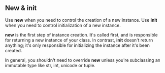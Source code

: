 ## New & init

Use __new__ when you need to control the creation of a new instance. 
Use __init__ when you need to control initialization of a new instance.

__new__ is the first step of instance creation. 
It's called first, and is responsible for returning a new instance of your class. 
In contrast, __init__ doesn't return anything; 
it's only responsible for initializing the instance after it's been created.

In general, you shouldn't need to override __new__ unless you're subclassing 
an immutable type like str, int, unicode or tuple.
